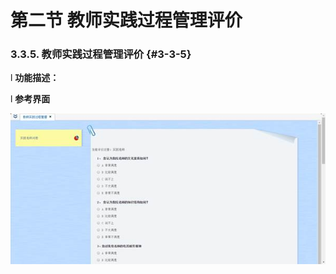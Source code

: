 # 第二节 教师实践过程管理评价



### 3.3.5.      教师实践过程管理评价 {#3-3-5}

l  **功能描述：**

l  **参考界面**

![](/assets/image111.jpg)
